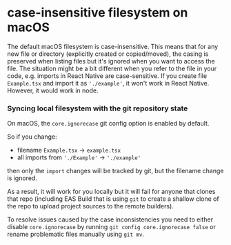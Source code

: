 # case-insensitive filesystem on macOS

The default macOS filesystem is case-insensitive. This means that for any new file or directory (explicitly created or copied/moved), the casing is preserved when listing files but it's ignored when you want to access the file. The situation might be a bit different when you refer to the file in your code, e.g. imports in React Native are case-sensitive. If you create file `Example.tsx` and import it as `'./example'`, it won't work in React Native. However, it would work in node.

### Syncing local filesystem with the git repository state

On macOS, the `core.ignorecase` git config option is enabled by default.

So if you change:
 - filename `Example.tsx` -> `example.tsx`
 - all imports from `'./Example'` -> `'./example'` 

then only the `import` changes will be tracked by git, but the filename change is ignored.

As a result, it will work for you locally but it will fail for anyone that clones that repo (including EAS Build that is using `git` to create a shallow clone of the repo to upload project sources to the remote builders).

To resolve issues caused by the case inconsistencies you need to either disable `core.ignorecase` by running `git config core.ignorecase false` or rename problematic files manually using `git mv`.
